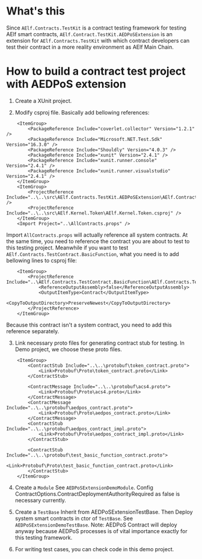 # What's this
Since `AElf.Contracts.TestKit` is a contract testing framework for testing AElf smart contracts, `AElf.Contract.TestKit.AEDPoSExtension` is an extension for `AElf.Contracts.TestKit` with which contract developers can test their contract in a more reality environment as AElf Main Chain.

# How to build a contract test project with AEDPoS extension
1. Create a XUnit project.

2. Modify csproj file.
Basically add bellowing references:
```MSBUILD
    <ItemGroup>
        <PackageReference Include="coverlet.collector" Version="1.2.1" />
        <PackageReference Include="Microsoft.NET.Test.Sdk" Version="16.3.0" />
        <PackageReference Include="Shouldly" Version="4.0.3" />
        <PackageReference Include="xunit" Version="2.4.1" />
        <PackageReference Include="xunit.runner.console" Version="2.4.1" />
        <PackageReference Include="xunit.runner.visualstudio" Version="2.4.1" />
    </ItemGroup>
    <ItemGroup>
        <ProjectReference Include="..\..\src\AElf.Contracts.TestKit.AEDPoSExtension\AElf.Contracts.TestKit.AEDPoSExtension.csproj" />
        <ProjectReference Include="..\..\src\AElf.Kernel.Token\AElf.Kernel.Token.csproj" />
    </ItemGroup>
    <Import Project="..\AllContracts.props" />
```
Import `AllContracts.props` will actually reference all system contracts.
At the same time, you need to reference the contract you are about to test to this testing project.
Meanwhile if you want to test `AElf.Contracts.TestContract.BasicFunction`, what you need is to add bellowing lines to csproj file:
```MSBUILD
    <ItemGroup>
        <ProjectReference Include="..\AElf.Contracts.TestContract.BasicFunction\AElf.Contracts.TestContract.BasicFunction.csproj">
            <ReferenceOutputAssembly>false</ReferenceOutputAssembly>
            <OutputItemType>Contract</OutputItemType>
            <CopyToOutputDirectory>PreserveNewest</CopyToOutputDirectory>
        </ProjectReference>
    </ItemGroup>
```
Because this contract isn't a system contract, you need to add this reference separately.

3. Link necessary proto files for generating contract stub for testing.
In Demo project, we choose these proto files.
```MSBUILD
    <ItemGroup>
        <ContractStub Include="..\..\protobuf\token_contract.proto">
            <Link>Protobuf\Proto\token_contract.proto</Link>
        </ContractStub>

        <ContractMessage Include="..\..\protobuf\acs4.proto">
            <Link>Protobuf\Proto\acs4.proto</Link>
        </ContractMessage>
        <ContractMessage Include="..\..\protobuf\aedpos_contract.proto">
            <Link>Protobuf\Proto\aedpos_contract.proto</Link>
        </ContractMessage>
        <ContractStub Include="..\..\protobuf\aedpos_contract_impl.proto">
            <Link>Protobuf\Proto\aedpos_contract_impl.proto</Link>
        </ContractStub>

        <ContractStub Include="..\..\protobuf\test_basic_function_contract.proto">
            <Link>Protobuf\Proto\test_basic_function_contract.proto</Link>
        </ContractStub>
    </ItemGroup>
```

4. Create a `Module`
See `AEDPoSExtensionDemoModule`.
Config ContractOptions.ContractDeploymentAuthorityRequired as false is necessary currently.

5. Create a `TestBase`
Inherit from AEDPoSExtensionTestBase.
Then Deploy system smart contracts in ctor of `TestBase`.
See `AEDPoSExtensionDemoTestBase`.
Note: AEDPoS Contract will deploy anyway because AEDPoS processes is of vital importance exactly for this testing framework. 

6. For writing test cases, you can check code in this demo project.